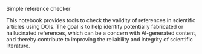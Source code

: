 Simple reference checker

This notebook provides tools to check the validity of references in scientific articles using DOIs.
The goal is to help identify potentially fabricated or hallucinated references, which can be a concern with AI-generated content, 
and thereby contribute to improving the reliability and integrity of scientific literature.
